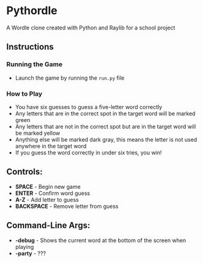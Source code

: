 # Pythordle
A Wordle clone created with Python and Raylib for a school project

## Instructions

### Running the Game
* Launch the game by running the `run.py` file

### How to Play
* You have six guesses to guess a five-letter word correctly
* Any letters that are in the correct spot in the target word will be marked green
* Any letters that are not in the correct spot but are in the target word will be marked yellow
* Anything else will be marked dark gray, this means the letter is not used anywhere in the target word
* If you guess the word correctly in under six tries, you win!

## Controls:
* **SPACE** - Begin new game
* **ENTER** - Confirm word guess
* **A-Z** - Add letter to guess
* **BACKSPACE** - Remove letter from guess

## Command-Line Args:
* **-debug** - Shows the current word at the bottom of the screen when playing
* **-party** - ???